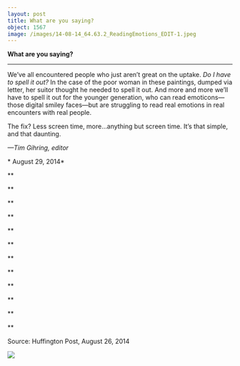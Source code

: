 ```yaml
---
layout: post
title: What are you saying?
object: 1567
image: /images/14-08-14_64.63.2_ReadingEmotions_EDIT-1.jpeg
---
```

**What are you saying?**

****

We’ve all encountered people who just aren’t great on the uptake. *Do I have to spell it out?* In the case of the poor woman in these paintings, dumped via letter, her suitor thought he needed to spell it out. And more and more we’ll have to spell it out for the younger generation, who can read emoticons—those digital smiley faces—but are struggling to read real emotions in real encounters with real people.

The fix? Less screen time, more…anything but screen time. It’s that simple, and that daunting.

*—Tim Gihring, editor*

* August 29, 2014*

**

**

**

**

**

**

**

**

**

**

**

**

Source: Huffington Post, August 26, 2014



![]({{siteurl.base}}/images/14-08-14_64.63.2_ReadingEmotions_EDIT-1.jpeg)
